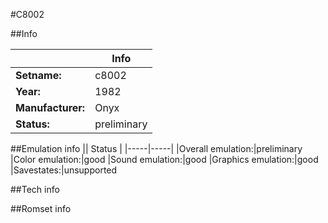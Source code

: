 #C8002

##Info

||Info|
|-----|-----|
|**Setname:**|c8002
|**Year:**|1982
|**Manufacturer:**|Onyx
|**Status:**|preliminary

##Emulation info
|| Status |
|-----|-----|
|Overall emulation:|preliminary
|Color emulation:|good
|Sound emulation:|good
|Graphics emulation:|good
|Savestates:|unsupported

##Tech info

##Romset info

<!--- START OF EDITED COMMENT DO NOT TOUCH TEXT ABOVE-->
